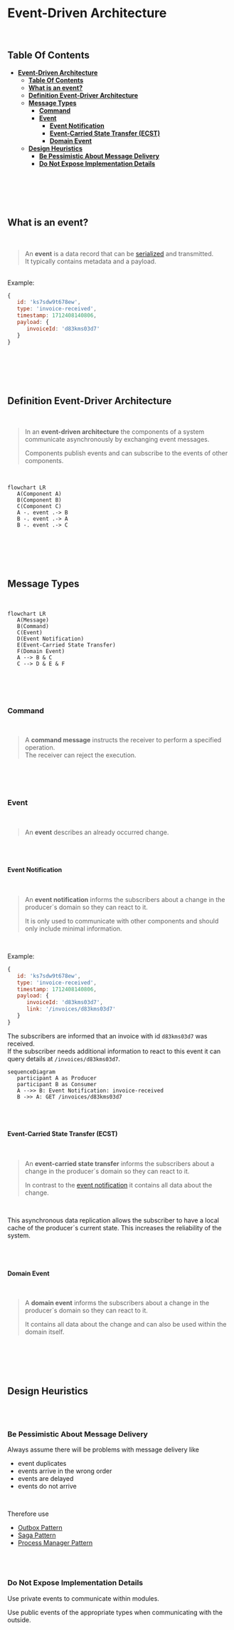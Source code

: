 # **Event-Driven Architecture**
<br>

## **Table Of Contents**

- [**Event-Driven Architecture**](#event-driven-architecture)
  - [**Table Of Contents**](#table-of-contents)
  - [**What is an event?**](#what-is-an-event)
  - [**Definition Event-Driver Architecture**](#definition-event-driver-architecture)
  - [**Message Types**](#message-types)
    - [**Command**](#command)
    - [**Event**](#event)
      - [**Event Notification**](#event-notification)
      - [**Event-Carried State Transfer (ECST)**](#event-carried-state-transfer-ecst)
      - [**Domain Event**](#domain-event)
  - [**Design Heuristics**](#design-heuristics)
    - [**Be Pessimistic About Message Delivery**](#be-pessimistic-about-message-delivery)
    - [**Do Not Expose Implementation Details**](#do-not-expose-implementation-details)

<br>
<br>
<br>
<br>

## **What is an event?**
<br>

> An **event** is a data record that can be [serialized](../../../glossary.md#serialization) and transmitted.  
> It typically contains metadata and a payload.

<br>
Example:

```javascript
{
   id: 'ks7sdw9t678ew',
   type: 'invoice-received',
   timestamp: 1712408140806,
   payload: {
      invoiceId: 'd83kms03d7'
   }
}
```

<br>
<br>
<br>
<br>

## **Definition Event-Driver Architecture**
<br>

> In an **event-driven architecture** the components of a system communicate asynchronously by exchanging event messages.  
> 
> Components publish events and can subscribe to the events of other components.

<br>

```mermaid
flowchart LR
   A(Component A)
   B(Component B)
   C(Component C)
   A -. event .-> B
   B -. event .-> A
   B -. event .-> C
```

<br>
<br>
<br>
<br>

## **Message Types**
<br>

```mermaid
flowchart LR
   A(Message)
   B(Command)
   C(Event)
   D(Event Notification)
   E(Event-Carried State Transfer)
   F(Domain Event)
   A --> B & C
   C --> D & E & F
```

<br>
<br>
<br>

### **Command**
<br>

> A **command message** instructs the receiver to perform a specified operation.  
> The receiver can reject the execution.

<br>
<br>
<br>

### **Event**
<br>

> An **event** describes an already occurred change.

<br>
<br>

#### **Event Notification**
<br>

> An **event notification** informs the subscribers about a change in the producer´s domain so they can react to it.  
> 
> It is only used to communicate with other components and should only include minimal information.

<br>

Example:

```javascript
{
   id: 'ks7sdw9t678ew',
   type: 'invoice-received',
   timestamp: 1712408140806,
   payload: {
      invoiceId: 'd83kms03d7',
      link: '/invoices/d83kms03d7'
   }
}
```

The subscribers are informed that an invoice with id `d83kms03d7` was received.  
If the subscriber needs additional information to react to this event it can query details at `/invoices/d83kms03d7`.

```mermaid
sequenceDiagram
   participant A as Producer
   participant B as Consumer
   A -->> B: Event Notification: invoice-received
   B ->> A: GET /invoices/d83kms03d7
```

<br>
<br>

#### **Event-Carried State Transfer (ECST)**
<br>

> An **event-carried state transfer** informs the subscribers about a change in the producer´s domain so they can react to it.  
> 
> In contrast to the [event notification](#event-notification) it contains all data about the change.  

<br>

This asynchronous data replication allows the subscriber to have a local cache of the producer´s current state. This increases the reliability of the system.

<br>
<br>

#### **Domain Event**
<br>

> A **domain event** informs the subscribers about a change in the producer´s domain so they can react to it.  
> 
> It contains all data about the change and can also be used within the domain itself.

<br>
<br>
<br>
<br>

## **Design Heuristics**
<br>
<br>

### **Be Pessimistic About Message Delivery**

Always assume there will be problems with message delivery like
- event duplicates
- events arrive in the wrong order
- events are delayed
- events do not arrive

<br>

Therefore use
- [Outbox Pattern](../../DomainDrivenDesign/tacticalDesign/ddd-aggregate-communication.md#outbox-pattern)
- [Saga Pattern](../../DomainDrivenDesign/tacticalDesign/ddd-aggregate-communication.md#saga-pattern)
- [Process Manager Pattern](../../DomainDrivenDesign/tacticalDesign/ddd-aggregate-communication.md#process-manager-pattern)

<br>
<br>

### **Do Not Expose Implementation Details**

Use private events to communicate within modules.

Use public events of the appropriate types when communicating with the outside.